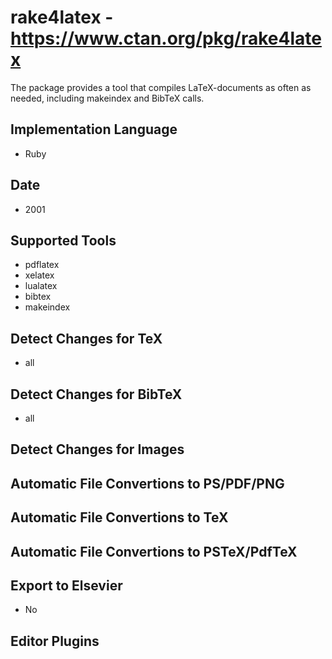 # rake4latex - https://www.ctan.org/pkg/rake4latex
The package provides a tool that compiles LaTeX-documents as often as needed, including makeindex and BibTeX calls.

## Implementation Language
- Ruby

## Date
- 2001

## Supported Tools
- pdflatex
- xelatex
- lualatex
- bibtex
- makeindex

## Detect Changes for TeX
- all

## Detect Changes for BibTeX
- all

## Detect Changes for Images

## Automatic File Convertions to PS/PDF/PNG

## Automatic File Convertions to TeX

## Automatic File Convertions to PSTeX/PdfTeX

## Export to Elsevier
- No

## Editor Plugins
